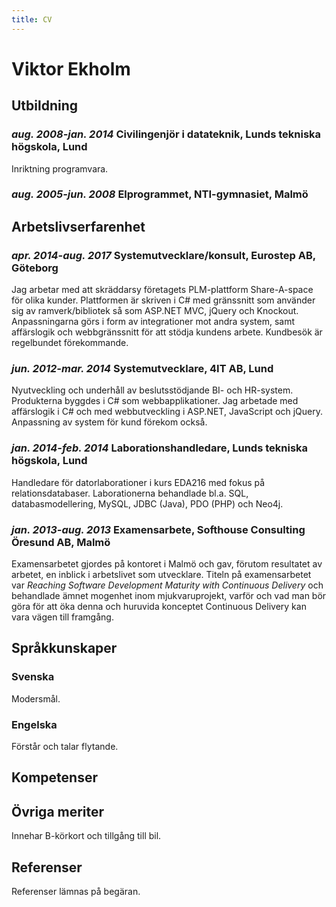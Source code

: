 ```yaml
---
title: CV
---
```


# Viktor Ekholm

## Utbildning

### *aug. 2008-jan. 2014* Civilingenjör i datateknik, Lunds tekniska högskola, Lund

Inriktning programvara.

### *aug. 2005-jun. 2008* Elprogrammet, NTI-gymnasiet, Malmö

## Arbetslivserfarenhet

### *apr. 2014-aug. 2017* Systemutvecklare/konsult, Eurostep AB, Göteborg

Jag arbetar med att skräddarsy företagets PLM-plattform Share-A-space för olika kunder.
Plattformen är skriven i C\# med gränssnitt som använder sig av ramverk/bibliotek så som ASP.NET MVC, jQuery och Knockout.
Anpassningarna görs i form av integrationer mot andra system, samt affärslogik och webbgränssnitt för att stödja kundens arbete.
Kundbesök är regelbundet förekommande.

### *jun. 2012-mar. 2014* Systemutvecklare, 4IT AB, Lund

Nyutveckling och underhåll av beslutsstödjande BI- och HR-system.
Produkterna byggdes i C\# som webbapplikationer.
Jag arbetade med affärslogik i C\# och med webbutveckling i ASP.NET, JavaScript och jQuery.
Anpassning av system för kund förekom också.

### *jan. 2014-feb. 2014* **Laborationshandledare**, Lunds tekniska högskola, Lund

Handledare för datorlaborationer i kurs EDA216 med fokus på relationsdatabaser.
Laborationerna behandlade bl.a. SQL, databasmodellering, MySQL, JDBC (Java), PDO (PHP) och Neo4j.

### *jan. 2013-aug. 2013* **Examensarbete**, Softhouse Consulting Öresund AB, Malmö

Examensarbetet gjordes på kontoret i Malmö och gav, förutom resultatet av arbetet, en inblick i arbetslivet som utvecklare.
Titeln på examensarbetet var *Reaching Software Development Maturity with Continuous Delivery* och behandlade ämnet mogenhet inom mjukvaruprojekt, varför och vad man bör göra för att öka denna och huruvida konceptet Continuous Delivery kan vara vägen till framgång.

## Språkkunskaper

### Svenska

Modersmål.

### Engelska

Förstår och talar flytande.

## Kompetenser

## Övriga meriter

Innehar B-körkort och tillgång till bil.

## Referenser

Referenser lämnas på begäran.